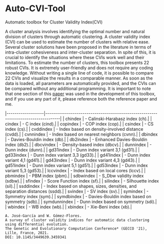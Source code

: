 # Auto-CVI-Tool
Automatic toolbox for Cluster Validity Index(CVI)

A cluster analysis involves identifying the optimal number and natural division of clusters through automatic clustering. A cluster validity index (CVI) can be used to estimate the number of clusters with relative ease. Several cluster solutions have been proposed in the literature in terms of intra-cluster cohesiveness and inter-cluster separation. In spite of this, it is crucial to identify the situations where these CVIs work well and their limitations.
To estimate the number of clusters, this toolbox presents 22 robust CVIs. It is extremely user-friendly and does not require any coding knowledge.
Without writing a single line of code, it is possible to compare 22 CVIs and visualize the results in a comparable manner.
As soon as the data is loaded, all parameters are automatically provided, and the CVIs can be compared without any additional programming.
It is important to note that one section of this [paper](https://dl.acm.org/doi/10.1145/3449639.3459341) was used in the development of this toolbox, and if you use any part of it, please reference both the reference paper and me.


  |-------------------|-------------------------------------------------------------------------------------|
  |     chindex       |  - Calinski-Harabasz index (ch).|
  |     cindex        | - C index (cind).|
  |     copindex      | - COP index (cop).|
  |     csindex       | - CS index (cs).|
  |     cvddindex     |  - Index based on density-involved distance (cvdd).|
  |     cvnnindex     |  - Index based on nearest neighbors (cvnn).|
  |     dbindex       |  - Davies-Bouldin index (db).|
  |     db2index      |  - Enhanced Davies-Bouldin index (db2).|
  |     dbcvindex     |  - Density-based index (dbcv).|
  |     dunnindex     |  - Dunn index (dunn).|
  |     gd31index     |  - Dunn index variant 3,1 (gd31).|
  |     gd33index     |  - Dunn index variant 3,3 (gd33).|
  |     gd41index     | - Dunn index variant 4,1 (gd41).|
  |     gd43index     |  - Dunn index variant 4,3 (gd43).|
  |     gd51index     |  - Dunn index variant 5,1 (gd51).|
  |     gd53index     |  - Dunn index variant 5,3 (gd53).|
  |     lccvindex     |  - Index based on local cores (lccv).|
  |     pbmindex      |  - PBM index (pbm).|
  |     sdbwindex     |  - S_Dbw validity index (sdbw).|
  |     sfindex       |  - Score Function index (sf).|
  |     silindex      |  - Silhouette index (sil).|
  |     ssddindex     |  - Index based on shapes, sizes, densities, and separation distances (ssdd).|
  |     svindex       |  - SV index (sv).|
  |     symindex      |  - Symmetry index (sym).|
  |     symdbindex    |  - Davies-Bouldin index based on symmetry (sdb).|
  |     symdunnindex  | - Dunn index based on symmetry (sdi).|
  |     wbindex       |  - WB index (wb).|
  |    xbindex        |  - Xie-Beni index (xb).|





```
A. José-García and W. Gómez-Flores.
A survey of cluster validity indices for automatic data clustering using differential evolution.
The Genetic and Evolutionary Computation Conference* (GECCO '21), Lille, France, 2021.
DOI: 10.1145/3449639.3459341
```
